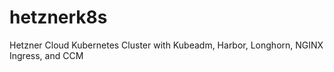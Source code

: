 # hetznerk8s
Hetzner Cloud Kubernetes Cluster with Kubeadm, Harbor, Longhorn, NGINX Ingress, and CCM
